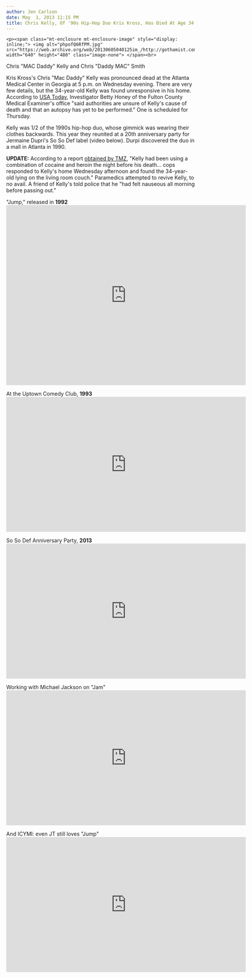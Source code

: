 ```yaml
---
author: Jen Carlson
date: May  1, 2013 11:15 PM
title: Chris Kelly, Of '90s Hip-Hop Duo Kris Kross, Has Died At Age 34
---
```



	
	
	
	<p><span class="mt-enclosure mt-enclosure-image" style="display: inline;"> <img alt="phpofQ6RfPM.jpg" src="https://web.archive.org/web/20130605040125im_/http://gothamist.com/attachments/arts_jen/phpofQ6RfPM.jpg" width="640" height="480" class="image-none"> </span><br>
<span class="photo_caption">Chris &quot;MAC Daddy&quot; Kelly and Chris &quot;Daddy MAC&quot; Smith</span></p>

<p>Kris Kross&apos;s Chris &quot;Mac Daddy&quot; Kelly was pronounced dead at the Atlanta Medical Center in Georgia at 5 p.m. on Wednesday evening. There are very few details, but the 34-year-old Kelly was found unresponsive in his home. According to <a href="https://web.archive.org/web/20130605040125/http://www.usatoday.com/story/life/people/2013/05/01/chris-kelly-kriss-kross-dies/2128291/">USA Today</a>, Investigator Betty Honey of the Fulton County Medical Examiner&apos;s office &quot;said authorities are unsure of Kelly&apos;s cause of death and that an autopsy has yet to be performed.&quot; One is scheduled for Thursday.</p>

<p>Kelly was 1/2 of the 1990s hip-hop duo, whose gimmick was wearing their clothes backwards. This year they reunited at a 20th anniversary party for Jermaine Dupri&apos;s So So Def label (video below). Durpi discovered the duo in a mall in Atlanta in 1990.</p>

<p><strong>UPDATE:</strong> According to a report <a href="https://web.archive.org/web/20130605040125/http://www.tmz.com/2013/05/02/chris-kelly-death-police-report-cocaine-and-heroin-suspected/">obtained by TMZ</a>, &quot;Kelly had been using a combination of cocaine and heroin the night before his death... cops responded to Kelly&apos;s home Wednesday afternoon and found the 34-year-old lying on the living room couch.&quot; Paramedics attempted to revive Kelly, to no avail. A friend of Kelly&apos;s told police that he &quot;had felt nauseous all morning before passing out.&quot;</p>

<p>&quot;Jump,&quot; released in <strong>1992</strong><br>
<iframe width="640" height="480" src="https://web.archive.org/web/20130605040125if_/http://www.youtube.com/embed/010KyIQjkTk" frameborder="0" allowfullscreen></iframe></p>

<p>At the Uptown Comedy Club, <strong>1993</strong><br>
<iframe width="640" height="360" src="https://web.archive.org/web/20130605040125if_/http://www.youtube.com/embed/AH7hL1TKFA8" frameborder="0" allowfullscreen></iframe></p>

<p>So So Def Anniversary Party, <strong>2013</strong><br>
<iframe width="640" height="360" src="https://web.archive.org/web/20130605040125if_/http://www.youtube.com/embed/xyle7Kqe2wE" frameborder="0" allowfullscreen></iframe></p>

<p>Working with Michael Jackson on &quot;Jam&quot;<br>
<iframe width="640" height="360" src="https://web.archive.org/web/20130605040125if_/http://www.youtube.com/embed/8vJIs_lKqqM" frameborder="0" allowfullscreen></iframe></p>

<p>And ICYMI: even JT still loves &quot;Jump&quot;<br>
<iframe width="640" height="360" src="https://web.archive.org/web/20130605040125if_/http://www.youtube.com/embed/km2F2seBjII" frameborder="0" allowfullscreen></iframe></p>
	
	
	
	
	
